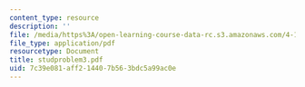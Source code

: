 ```yaml
---
content_type: resource
description: ''
file: /media/https%3A/open-learning-course-data-rc.s3.amazonaws.com/4-123-architectural-design-level-i-perceptions-and-processes-fall-2003/7c39e081aff214407b563bdc5a99ac0e_studproblem3.pdf
file_type: application/pdf
resourcetype: Document
title: studproblem3.pdf
uid: 7c39e081-aff2-1440-7b56-3bdc5a99ac0e
---
```

